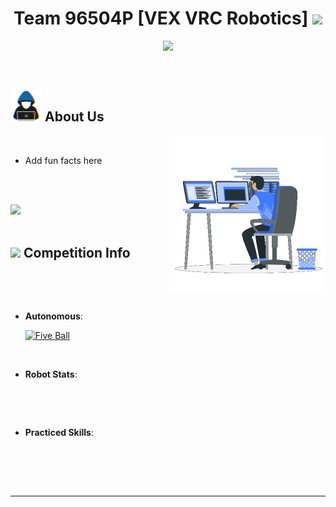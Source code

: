 <h1 align="center"><b> Team 96504P [VEX VRC Robotics] </b><img src="https://media.giphy.com/media/hvRJCLFzcasrR4ia7z/giphy.gif" width="35"></h1>
<!--  -->
<p align="center">
  <a href="https://github.com/DenverCoder1/readme-typing-svg"><img src="https://readme-typing-svg.herokuapp.com?font=Time+New+Roman&color=cyan&size=25&center=true&vCenter=true&width=600&height=100&lines=4th+Year+Team;Based+in+Brentwood,TN;Composed+of+Sophmores+and+Juniors"></a>
</p>


<br>



	
## <picture><img src = "https://github.com/0xAbdulKhalid/0xAbdulKhalid/raw/main/assets/mdImages/about_me.gif" width = 50px></picture> **About Us**

<picture> <img align="right" src="https://github.com/0xAbdulKhalid/0xAbdulKhalid/raw/main/assets/mdImages/Right_Side.gif" width = 250px></picture>

<br>

- Add fun facts here

<br><br>

<img src="https://user-images.githubusercontent.com/73097560/115834477-dbab4500-a447-11eb-908a-139a6edaec5c.gif"><br><br>

## <img src="https://media2.giphy.com/media/QssGEmpkyEOhBCb7e1/giphy.gif?cid=ecf05e47a0n3gi1bfqntqmob8g9aid1oyj2wr3ds3mg700bl&rid=giphy.gif" width ="25"><b> Competition Info</b>
<br>

<p align="center">

<br>   
    
- **Autonomous**:

   <a href='' target="_blank"><img alt='Five Ball' src='https://img.shields.io/badge/Fiveball-100000?style=for-the-badge&logo=Five Ball&logoColor=white&labelColor=000000&color=000000'/></a>
   <a href='' target="_blank"><img alt='' src='https://img.shields.io/badge/nearside_awp-100000?style=for-the-badge&logo=&logoColor=white&labelColor=000000&color=1723D0'/></a>

<br>

- **Robot Stats**:

    <a href='' target="_blank"><img alt='' src='https://img.shields.io/badge/6M_Drive-100000?style=for-the-badge&logo=&logoColor=white&labelColor=000000&color=000000'/></a>
    <a href='' target="_blank"><img alt='' src='https://img.shields.io/badge/1M_Catapuncher-100000?style=for-the-badge&logo=&logoColor=white&labelColor=000000&color=000000'/></a>
    <a href='' target="_blank"><img alt='' src='https://img.shields.io/badge/1M_Band Intake-100000?style=for-the-badge&logo=&logoColor=white&labelColor=000000&color=000000'/></a>
    <a href='' target="_blank"><img alt='' src='https://img.shields.io/badge/Pneumatic_wings + Blocker-100000?style=for-the-badge&logo=&logoColor=white&labelColor=000000&color=000000'/></a>


<br>

- **Practiced Skills**:
    
    <a href='' target="_blank"><img alt='' src='https://img.shields.io/badge/Driver:_100-100000?style=for-the-badge&logo=&logoColor=white&labelColor=000000&color=000000'/></a>
    <a href='' target="_blank"><img alt='' src='https://img.shields.io/badge/Programming:_100-100000?style=for-the-badge&logo=&logoColor=white&labelColor=000000&color=000000'/></a>
    <a href='' target="_blank"><img alt='' src='https://img.shields.io/badge/Combined:_200-100000?style=for-the-badge&logo=&logoColor=white&labelColor=000000&color=000000'/></a>
</p>

<br>
<br>

-----

<br>
<br>
